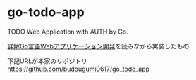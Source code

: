 # go-todo-app

TODO Web Application with AUTH by Go.

[詳解Go言語Webアプリケーション開発](https://www.c-r.com/book/detail/1462)を読みながら実装したもの

下記URLが本家のリポジトリ  
<https://github.com/budougumi0617/go_todo_app>
